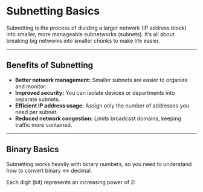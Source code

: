 # Subnetting Basics

Subnetting is the process of dividing a larger network (IP address block) into smaller, more manageable subnetworks (subnets). It’s all about breaking big networks into smaller chunks to make life easier.

---

## Benefits of Subnetting

- **Better network management:** Smaller subnets are easier to organize and monitor.  
- **Improved security:** You can isolate devices or departments into separate subnets.  
- **Efficient IP address usage:** Assign only the number of addresses you need per subnet.  
- **Reduced network congestion:** Limits broadcast domains, keeping traffic more contained.  

---

## Binary Basics

Subnetting works heavily with binary numbers, so you need to understand how to convert binary ↔ decimal.

Each digit (bit) represents an increasing power of 2:

